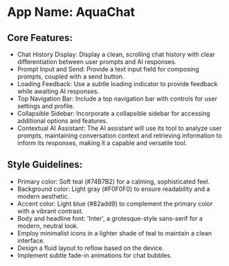 # **App Name**: AquaChat

## Core Features:

- Chat History Display: Display a clean, scrolling chat history with clear differentiation between user prompts and AI responses.
- Prompt Input and Send: Provide a text input field for composing prompts, coupled with a send button.
- Loading Feedback: Use a subtle loading indicator to provide feedback while awaiting AI responses.
- Top Navigation Bar: Include a top navigation bar with controls for user settings and profile.
- Collapsible Sidebar: Incorporate a collapsible sidebar for accessing additional options and features.
- Contextual AI Assistant: The AI assistant will use its tool to analyze user prompts, maintaining conversation context and retrieving information to inform its responses, making it a capable and versatile tool.

## Style Guidelines:

- Primary color: Soft teal (#74B7B2) for a calming, sophisticated feel.
- Background color: Light gray (#F0F0F0) to ensure readability and a modern aesthetic.
- Accent color: Light blue (#82add9) to complement the primary color with a vibrant contrast.
- Body and headline font: 'Inter', a grotesque-style sans-serif for a modern, neutral look. 
- Employ minimalist icons in a lighter shade of teal to maintain a clean interface.
- Design a fluid layout to reflow based on the device.
- Implement subtle fade-in animations for chat bubbles.